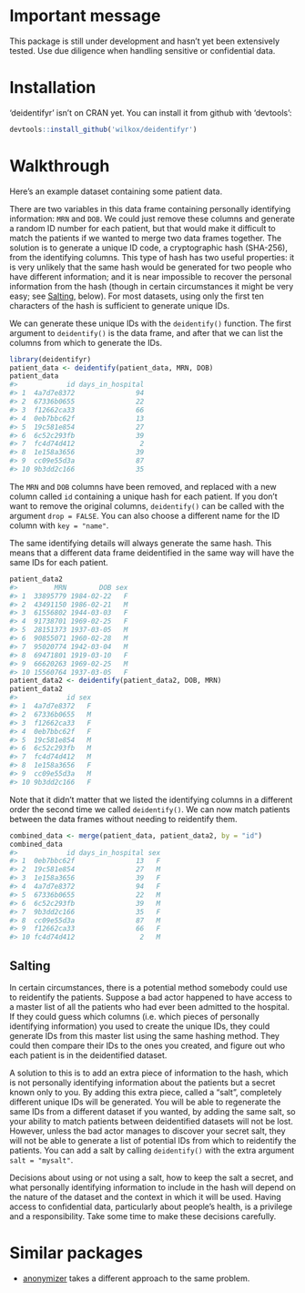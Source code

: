 
# Important message

This package is still under development and hasn’t yet been extensively
tested. Use due diligence when handling sensitive or confidential data.

# Installation

‘deidentifyr’ isn’t on CRAN yet. You can install it from github with
‘devtools’:

``` r
devtools::install_github('wilkox/deidentifyr')
```

# Walkthrough

Here’s an example dataset containing some patient data.

There are two variables in this data frame containing personally
identifying information: `MRN` and `DOB`. We could just remove these
columns and generate a random ID number for each patient, but that would
make it difficult to match the patients if we wanted to merge two data
frames together. The solution is to generate a unique ID code, a
cryptographic hash (SHA-256), from the identifying columns. This type of
hash has two useful properties: it is very unlikely that the same hash
would be generated for two people who have different information; and it
is near impossible to recover the personal information from the hash
(though in certain circumstances it might be very easy; see
[Salting](#salting), below). For most datasets, using only the first ten
characters of the hash is sufficient to generate unique IDs.

We can generate these unique IDs with the `deidentify()` function. The
first argument to `deidentify()` is the data frame, and after that we
can list the columns from which to generate the IDs.

``` r
library(deidentifyr)
patient_data <- deidentify(patient_data, MRN, DOB)
patient_data
#>            id days_in_hospital
#> 1  4a7d7e8372               94
#> 2  67336b0655               22
#> 3  f12662ca33               66
#> 4  0eb7bbc62f               13
#> 5  19c581e854               27
#> 6  6c52c293fb               39
#> 7  fc4d74d412                2
#> 8  1e158a3656               39
#> 9  cc09e55d3a               87
#> 10 9b3dd2c166               35
```

The `MRN` and `DOB` columns have been removed, and replaced with a new
column called `id` containing a unique hash for each patient. If you
don’t want to remove the original columns, `deidentify()` can be
called with the argument `drop = FALSE`. You can also choose a different
name for the ID column with `key = "name"`.

The same identifying details will always generate the same hash. This
means that a different data frame deidentified in the same way will have
the same IDs for each patient.

``` r
patient_data2
#>         MRN        DOB sex
#> 1  33895779 1984-02-22   F
#> 2  43491150 1986-02-21   M
#> 3  61556802 1944-03-03   F
#> 4  91738701 1969-02-25   F
#> 5  28151373 1937-03-05   M
#> 6  90855071 1960-02-28   M
#> 7  95020774 1942-03-04   M
#> 8  69471801 1919-03-10   F
#> 9  66620263 1969-02-25   M
#> 10 15560764 1937-03-05   F
patient_data2 <- deidentify(patient_data2, DOB, MRN)
patient_data2
#>            id sex
#> 1  4a7d7e8372   F
#> 2  67336b0655   M
#> 3  f12662ca33   F
#> 4  0eb7bbc62f   F
#> 5  19c581e854   M
#> 6  6c52c293fb   M
#> 7  fc4d74d412   M
#> 8  1e158a3656   F
#> 9  cc09e55d3a   M
#> 10 9b3dd2c166   F
```

Note that it didn’t matter that we listed the identifying columns in a
different order the second time we called `deidentify()`. We can now
match patients between the data frames without needing to reidentify
them.

``` r
combined_data <- merge(patient_data, patient_data2, by = "id")
combined_data
#>            id days_in_hospital sex
#> 1  0eb7bbc62f               13   F
#> 2  19c581e854               27   M
#> 3  1e158a3656               39   F
#> 4  4a7d7e8372               94   F
#> 5  67336b0655               22   M
#> 6  6c52c293fb               39   M
#> 7  9b3dd2c166               35   F
#> 8  cc09e55d3a               87   M
#> 9  f12662ca33               66   F
#> 10 fc4d74d412                2   M
```

## Salting

In certain circumstances, there is a potential method somebody could use
to reidentify the patients. Suppose a bad actor happened to have access
to a master list of all the patients who had ever been admitted to the
hospital. If they could guess which columns (i.e. which pieces of
personally identifying information) you used to create the unique IDs,
they could generate IDs from this master list using the same hashing
method. They could then compare their IDs to the ones you created, and
figure out who each patient is in the deidentified dataset.

A solution to this is to add an extra piece of information to the hash,
which is not personally identifying information about the patients but a
secret known only to you. By adding this extra piece, called a “salt”,
completely different unique IDs will be generated. You will be able to
regenerate the same IDs from a different dataset if you wanted, by
adding the same salt, so your ability to match patients between
deidentified datasets will not be lost. However, unless the bad actor
manages to discover your secret salt, they will not be able to generate
a list of potential IDs from which to reidentify the patients. You can
add a salt by calling `deidentify()` with the extra argument `salt =
"mysalt"`.

Decisions about using or not using a salt, how to keep the salt a
secret, and what personally identifying information to include in the
hash will depend on the nature of the dataset and the context in which
it will be used. Having access to confidential data, particularly about
people’s health, is a privilege and a responsibility. Take some time to
make these decisions carefully.

# Similar packages

  - [anonymizer](https://github.com/paulhendricks/anonymizer) takes a
    different approach to the same problem.

